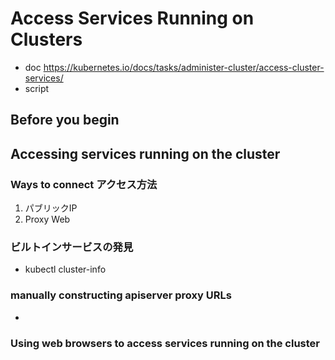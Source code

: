 # Access Services Running on Clusters
  - doc
    https://kubernetes.io/docs/tasks/administer-cluster/access-cluster-services/
  - script
## Before you begin
## Accessing services running on the cluster
### Ways to connect アクセス方法
1. パブリックIP
1. Proxy Web
### ビルトインサービスの発見
  - kubectl cluster-info
### manually constructing apiserver proxy URLs
  - 
### Using web browsers to access services running on the cluster

